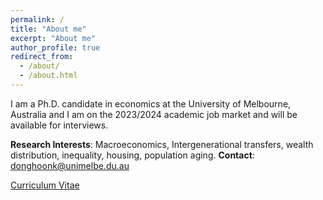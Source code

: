 ```yaml
---
permalink: /
title: "About me"
excerpt: "About me"
author_profile: true
redirect_from: 
  - /about/
  - /about.html
---
```


I am a Ph.D. candidate in economics at the University of Melbourne, Australia and I am on the 2023/2024 academic job market and will be available for interviews.

**Research Interests**: Macroeconomics, Intergenerational transfers, wealth distribution, inequality, housing, population aging.
**Contact**: donghoonk@unimelbe.du.au

[Curriculum Vitae](https://www.github.com/donghoon-koo/donghoon-koo.github.io/blob/master/files/Donghoon_Koo_CV.pdf)


